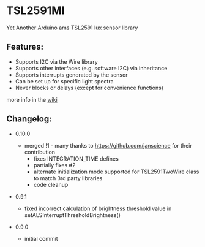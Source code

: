 # TSL2591MI

Yet Another Arduino ams TSL2591 lux sensor library

## Features:
- Supports I2C via the Wire library 
- Supports other interfaces (e.g. software I2C) via inheritance
- Supports interrupts generated by the sensor
- Can be set up for specific light spectra
- Never blocks or delays (except for convenience functions)

more info in the [wiki](https://bitbucket.org/christandlg/tsl2591mi/wiki/) 


## Changelog:

- 0.10.0
    - merged !1 - many thanks to https://github.com/janscience for their contribution
        - fixes INTEGRATION_TIME defines
        - partially fixes #2
        - alternate initialization mode supported for TSL2591TwoWire class to match 3rd party libraries
        - code cleanup         

- 0.9.1 
    - fixed incorrect calculation of brightness threshold value in setALSInterruptThresholdBrightness()

- 0.9.0 
    - initial commit
